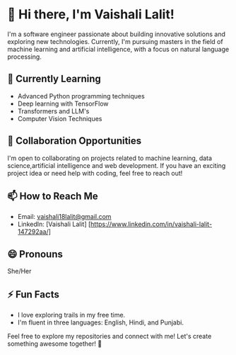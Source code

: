 # 👋 Hi there, I'm Vaishali Lalit!

I'm a software engineer passionate about building innovative solutions and exploring new technologies. Currently, I'm pursuing masters in the field of machine learning and artificial intelligence, with a focus on natural language processing.

## 🌱 Currently Learning
- Advanced Python programming techniques
- Deep learning with TensorFlow
- Transformers and LLM's
- Computer Vision Techniques

## 💼 Collaboration Opportunities
I'm open to collaborating on projects related to machine learning, data science,artificial intelligence and web development. If you have an exciting project idea or need help with coding, feel free to reach out!

## 📫 How to Reach Me
- Email: vaishali18lalit@gmail.com
- LinkedIn: [Vaishali Lalit] [https://www.linkedin.com/in/vaishali-lalit-147292aa/]


## 😄 Pronouns
She/Her

## ⚡ Fun Facts
- I love exploring trails in my free time.
- I'm fluent in three languages: English, Hindi, and Punjabi.

Feel free to explore my repositories and connect with me! Let's create something awesome together! 🚀
